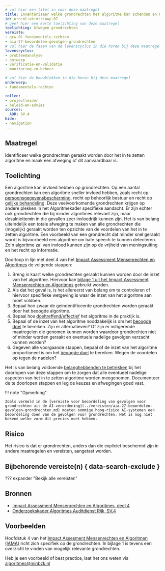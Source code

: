 ```yaml
---
# vul hier een titel in voor deze maatregel
title: Inventariseer welke grondrechten het algoritme kan schenden en maak een belangenafweging
id: urn:nl:ak:mtr:owp-07
# geef hier een korte toelichting van deze maatregel
toelichting: Afwegen grondrechten
vereiste:
- grw-01-fundamentele-rechten
- aia-27-beoordelen-gevolgen-grondrechten
# vul hier de fasen van de levenscyclus in die horen bij deze maatregel
levenscyclus:
- probleemanalyse
- ontwerp
- verificatie-en-validatie
- monitoring-en-beheer

# vul hier de bouwblokken in die horen bij deze maatregel
onderwerp: 
- fundamentele-rechten

rollen:
- projectleider
- beleid-en-advies
sources:
  ADR: SV.4
hide:
- navigation
---
```


<!-- Let op! onderstaande regel met 'tags' niet weghalen! Deze maakt automatisch de knopjes op basis van de metadata  -->
<!-- tags -->

## Maatregel
Identificeer welke grondrechten geraakt worden door het in te zetten algoritme en maak een afweging of dit aanvaardbaar is.

## Toelichting 
<!-- Geef hier een toelichting van deze maatregel -->
Een algoritme kan invloed hebben op grondrechten. Op een aantal grondrechten kan een algoritme sneller invloed hebben, zoals recht op [persoonsgegevensbescherming](../../onderwerpen/privacy-en-gegevensbescherming.md), recht op behoorlijk bestuur en recht op [gelijke behandeling](../../onderwerpen/bias-en-non-discriminatie.md).
Deze veelvoorkomende grondrechten krijgen op andere plekken in het Algoritmekader specifieke aandacht. 
Er zijn echter ook grondrechten die bij minder algoritmes relevant zijn, maar desalniettemin in die gevallen zeer invloedrijk kunnen zijn. 
Het is van belang uiteindelijk een totale afweging te maken van alle grondrechten die (mogelijk) geraakt worden ten opzichte van de voordelen van het in te zetten algoritme. 
Een voorbeeld van een grondrecht dat minder snel geraakt wordt is bijvoorbeeld een algoritme om hate speech te kunnen detecteren. Zo'n algoritme zal van invloed kunnen zijn op de vrijheid van meningsuiting en het recht op informatie.

Doorloop in lijn met deel 4 van het [Impact Assessment Mensenrechten en Algoritmes](../hulpmiddelen/IAMA.md) de volgende stappen:

1. Breng in kaart welke grondrechten geraakt kunnen worden door de inzet van het algoritme. Hiervoor kan [bijlage 1 uit het Impact Assessment Mensenrechten en Algoritmes](../hulpmiddelen/IAMA.md) gebruikt worden.
2. Als dat het geval is, is het allereerst van belang om te controleren of hiervoor specifieke wetgeving is waar de inzet van het algoritme aan moet voldoen.
3. Bepaal hoe zwaar de geindentificeerde grondrechten worden geraakt door het beoogde algoritme.
4. Bepaal hoe [doeltreffend/effectief](5-ver-01-functioneren-in-lijn-met-doeleinden.md) het algoritme in de praktijk is.
5. Bepaal of de inzet van het algoritme noodzakelijk is om het [beoogde doel](1-pba-02-formuleren-doelstelling.md) te bereiken. Zijn er alternatieven? Of zijn er mitigerende maatregelen die genomen kunnen worden waardoor grondrechten niet of minder worden geraakt en eventuele nadelige gevolgen verzacht kunnen worden?
6. Gegeven alle voorgaande stappen, bepaal of de inzet van het algoritme proportioneel is om het [beoogde doel](1-pba-02-formuleren-doelstelling.md) te bereiken. Wegen de voordelen op tegen de nadelen?

Het is van belang voldoende [belanghebbenden te betrekken](1-pba-04-betrek-belanghebbenden.md) bij het doorlopen van deze stappen om te zorgen dat alle eventueel nadelige aspecten van het in te zetten algoritme worden meegenomen. 
Documenteer de te doorlopen stappen en leg de keuzes en afwegingen goed vast. 

!!! note "Opmerking"

    Zoals vermeld in de [vereiste voor beoordeling van gevolgen voor grondrechten uit de AI-verordening](../vereisten/aia-27-beoordelen-gevolgen-grondrechten.md) moeten sommige hoog-risico AI-systemen een beoordeling doen van de gevolgen voor grondrechten. Het is nog niet bekend welke vorm dit precies moet hebben.

## Risico 
<!-- vul hier het specifieke risico in dat kan worden gemitigeerd met behulp van deze maatregel -->
Het risico is dat er grondrechten, anders dan die expliciet beschermd zijn in andere maatregelen en vereisten, aangetast worden. 

## Bijbehorende vereiste(n) { data-search-exclude }
<!-- Hier volgt een lijst met vereisten op basis van de in de metadata ingevulde vereiste -->
<!-- Let op! onderstaande regel met 'list_vereisten_on_maatregelen_page' niet weghalen! Deze maakt automatisch een lijst van bijbehorende verseisten op basis van de metadata  -->
??? expander "Bekijk alle vereisten"
    <!-- list_vereisten_on_maatregelen_page -->

## Bronnen 
<!-- Vul hier de relevante bronnen in voor deze maatregel -->
- [Impact Assessment Mensenrechten en Algoritmes, deel 4](../hulpmiddelen/IAMA.md)
- [Onderzoekskader Algoritmes Auditdienst Rijk, SV.4](https://www.rijksoverheid.nl/documenten/rapporten/2023/07/11/onderzoekskader-algoritmes-adr-2023)


## Voorbeelden
<!-- Voeg hier een voorbeeld toe, door er bijvoorbeeld naar te verwijzen -->
Hoofdstuk 4 van het [Impact Assesment Mensenrechten en Algoritmen (IAMA)](../hulpmiddelen/IAMA.md) richt zich specifiek op de grondrechten. In bijlage 1 is tevens een overzicht te vinden van mogelijk relevante grondrechten.

Heb je een voorbeeld of best practice, laat het ons weten via [algoritmes@minbzk.nl](mailto:algoritmes@minbzk.nl)
